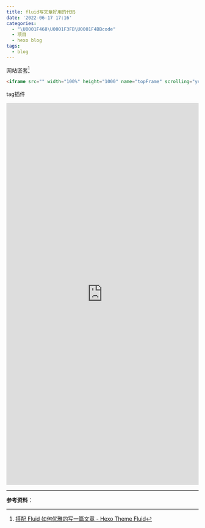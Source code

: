 ```yaml
---
title: fluid写文章好用的代码
date: '2022-06-17 17:16'
categories:
  - "\U0001F468\U0001F3FB‍\U0001F4BBcode"
  - 项目
  - hexo blog
tags:
  - blog
---
```



网站嵌套[^1]
```html
<iframe src="" width="100%" height="1000" name="topFrame" scrolling="yes"  noresize="noresize" frameborder="0" id="topFrame"></iframe>
```


tag插件

<iframe src="https://hexo.fluid-dev.com/docs/guide/#tag-%E6%8F%92%E4%BB%B6" width="100%" height="1000" name="topFrame" scrolling="yes"  noresize="noresize" frameborder="0" id="topFrame"></iframe>











---
**参考资料**：
[^1]: [搭配 Fluid 如何优雅的写一篇文章 - Hexo Theme Fluid](https://hexo.fluid-dev.com/posts/fluid-write/#iframe-%E9%A1%B5%E9%9D%A2%E9%95%B6%E5%A5%97)